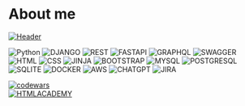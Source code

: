 # About me


[![Header](https://github.com/nae111/nae111/blob/main/assets/c263b7a53b37ef9fc8f75268c126121b.gif)](t.me/semper88)

![Python](https://img.shields.io/badge/-Python-090909?style=for-the-badge&logo=python&logoColor=3776AB)
![DJANGO](https://img.shields.io/badge/-DJANGO-090909?style=for-the-badge&logo=django&logoColor=092E20)
![REST](https://img.shields.io/badge/DJANGO|REST-090909?style=for-the-badge&logo=django&logoColor=092E20)
![FASTAPI](https://img.shields.io/badge/-FASTAPI-090909?style=for-the-badge&logo=fastapi&logoColor=009688)
![GRAPHQL](https://img.shields.io/badge/-GRAPHQL-090909?style=for-the-badge&logo=graphql&logoColor=E10098)
![SWAGGER](https://img.shields.io/badge/-SWAGGER-090909?style=for-the-badge&logo=swagger&logoColor=85EA2D)
![HTML](https://img.shields.io/badge/-HTML5-090909?style=for-the-badge&logo=html5&logoColor=E34F26)
![CSS](https://img.shields.io/badge/-CSS3-090909?style=for-the-badge&logo=css3&logoColor=1572B6)
![JINJA](https://img.shields.io/badge/-JINJA-090909?style=for-the-badge&logo=jinja&logoColor=B41717)
![BOOTSTRAP](https://img.shields.io/badge/-BOOTSTRAP-090909?style=for-the-badge&logo=bootstrap&logoColor=7952B3)
![MYSQL](https://img.shields.io/badge/-MYSQL-090909?style=for-the-badge&logo=mysql&logoColor=4479A1)
![POSTGRESQL](https://img.shields.io/badge/-POSTRGESQL-090909?style=for-the-badge&logo=postgresql&logoColor=4169E1)
![SQLITE](https://img.shields.io/badge/-SQLITE-090909?style=for-the-badge&logo=sqlite&logoColor=003B57)
![DOCKER](https://img.shields.io/badge/-DOCKER-090909?style=for-the-badge&logo=docker&logoColor=2496ED)
![AWS](https://img.shields.io/badge/-AWS-090909?style=for-the-badge&logo=amazonaws&logoColor=F2C811)
![CHATGPT](https://img.shields.io/badge/-CHATGPT-090909?style=for-the-badge&logo=openai&logoColor=179287)
![JIRA](https://img.shields.io/badge/-JIRA-090909?style=for-the-badge&logo=jira&logoColor=0052CC)

[![codewars](https://www.codewars.com/users/Nae1/badges/small)](https://www.codewars.com/users/Nae1)<br>
[![HTMLACADEMY](https://img.shields.io/badge/HTML%20Academy-090909?style=for-the-badge&logo=HTML%20Academy&logoColor=white)](https://htmlacademy.ru/profile/id2471469)